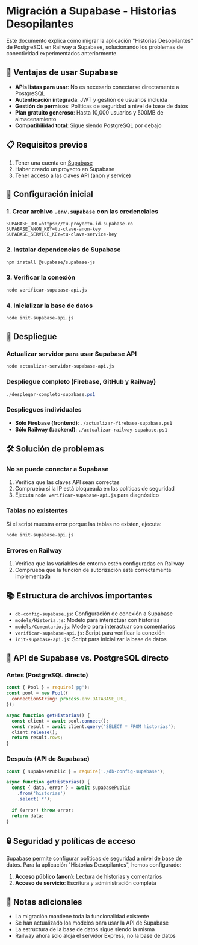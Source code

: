 # Migración a Supabase - Historias Desopilantes

Este documento explica cómo migrar la aplicación "Historias Desopilantes" de PostgreSQL en Railway a Supabase, solucionando los problemas de conectividad experimentados anteriormente.

## 🌟 Ventajas de usar Supabase

- **APIs listas para usar**: No es necesario conectarse directamente a PostgreSQL
- **Autenticación integrada**: JWT y gestión de usuarios incluida
- **Gestión de permisos**: Políticas de seguridad a nivel de base de datos
- **Plan gratuito generoso**: Hasta 10,000 usuarios y 500MB de almacenamiento
- **Compatibilidad total**: Sigue siendo PostgreSQL por debajo

## 📋 Requisitos previos

1. Tener una cuenta en [Supabase](https://supabase.com)
2. Haber creado un proyecto en Supabase
3. Tener acceso a las claves API (anon y service)

## 🔧 Configuración inicial

### 1. Crear archivo `.env.supabase` con las credenciales

```
SUPABASE_URL=https://tu-proyecto-id.supabase.co
SUPABASE_ANON_KEY=tu-clave-anon-key
SUPABASE_SERVICE_KEY=tu-clave-service-key
```

### 2. Instalar dependencias de Supabase

```bash
npm install @supabase/supabase-js
```

### 3. Verificar la conexión

```bash
node verificar-supabase-api.js
```

### 4. Inicializar la base de datos

```bash
node init-supabase-api.js
```

## 🚀 Despliegue

### Actualizar servidor para usar Supabase API

```bash
node actualizar-servidor-supabase-api.js
```

### Despliegue completo (Firebase, GitHub y Railway)

```powershell
./desplegar-completo-supabase.ps1
```

### Despliegues individuales

- **Sólo Firebase (frontend)**: `./actualizar-firebase-supabase.ps1`
- **Sólo Railway (backend)**: `./actualizar-railway-supabase.ps1`

## 🛠️ Solución de problemas

### No se puede conectar a Supabase

1. Verifica que las claves API sean correctas
2. Comprueba si la IP está bloqueada en las políticas de seguridad
3. Ejecuta `node verificar-supabase-api.js` para diagnóstico

### Tablas no existentes

Si el script muestra error porque las tablas no existen, ejecuta:

```bash
node init-supabase-api.js
```

### Errores en Railway

1. Verifica que las variables de entorno estén configuradas en Railway
2. Comprueba que la función de autorización esté correctamente implementada

## 📚 Estructura de archivos importantes

- `db-config-supabase.js`: Configuración de conexión a Supabase
- `models/Historia.js`: Modelo para interactuar con historias
- `models/Comentario.js`: Modelo para interactuar con comentarios
- `verificar-supabase-api.js`: Script para verificar la conexión
- `init-supabase-api.js`: Script para inicializar la base de datos

## 🧩 API de Supabase vs. PostgreSQL directo

### Antes (PostgreSQL directo)

```javascript
const { Pool } = require('pg');
const pool = new Pool({
  connectionString: process.env.DATABASE_URL,
});

async function getHistorias() {
  const client = await pool.connect();
  const result = await client.query('SELECT * FROM historias');
  client.release();
  return result.rows;
}
```

### Después (API de Supabase)

```javascript
const { supabasePublic } = require('./db-config-supabase');

async function getHistorias() {
  const { data, error } = await supabasePublic
    .from('historias')
    .select('*');
  
  if (error) throw error;
  return data;
}
```

## 🔒 Seguridad y políticas de acceso

Supabase permite configurar políticas de seguridad a nivel de base de datos. Para la aplicación "Historias Desopilantes", hemos configurado:

1. **Acceso público (anon)**: Lectura de historias y comentarios
2. **Acceso de servicio**: Escritura y administración completa

## 📝 Notas adicionales

- La migración mantiene toda la funcionalidad existente
- Se han actualizado los modelos para usar la API de Supabase
- La estructura de la base de datos sigue siendo la misma
- Railway ahora solo aloja el servidor Express, no la base de datos
